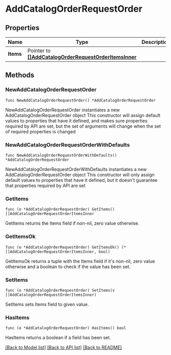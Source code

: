# AddCatalogOrderRequestOrder

## Properties

Name | Type | Description | Notes
------------ | ------------- | ------------- | -------------
**Items** | Pointer to [**[]AddCatalogOrderRequestOrderItemsInner**](AddCatalogOrderRequestOrderItemsInner.md) |  | [optional] 

## Methods

### NewAddCatalogOrderRequestOrder

`func NewAddCatalogOrderRequestOrder() *AddCatalogOrderRequestOrder`

NewAddCatalogOrderRequestOrder instantiates a new AddCatalogOrderRequestOrder object
This constructor will assign default values to properties that have it defined,
and makes sure properties required by API are set, but the set of arguments
will change when the set of required properties is changed

### NewAddCatalogOrderRequestOrderWithDefaults

`func NewAddCatalogOrderRequestOrderWithDefaults() *AddCatalogOrderRequestOrder`

NewAddCatalogOrderRequestOrderWithDefaults instantiates a new AddCatalogOrderRequestOrder object
This constructor will only assign default values to properties that have it defined,
but it doesn't guarantee that properties required by API are set

### GetItems

`func (o *AddCatalogOrderRequestOrder) GetItems() []AddCatalogOrderRequestOrderItemsInner`

GetItems returns the Items field if non-nil, zero value otherwise.

### GetItemsOk

`func (o *AddCatalogOrderRequestOrder) GetItemsOk() (*[]AddCatalogOrderRequestOrderItemsInner, bool)`

GetItemsOk returns a tuple with the Items field if it's non-nil, zero value otherwise
and a boolean to check if the value has been set.

### SetItems

`func (o *AddCatalogOrderRequestOrder) SetItems(v []AddCatalogOrderRequestOrderItemsInner)`

SetItems sets Items field to given value.

### HasItems

`func (o *AddCatalogOrderRequestOrder) HasItems() bool`

HasItems returns a boolean if a field has been set.


[[Back to Model list]](../README.md#documentation-for-models) [[Back to API list]](../README.md#documentation-for-api-endpoints) [[Back to README]](../README.md)


